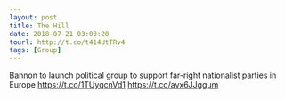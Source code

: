 ```yaml
---
layout: post
title: The Hill
date: 2018-07-21 03:00:20
tourl: http://t.co/t414UtTRv4
tags: [Group]
---
```

Bannon to launch political group to support far-right nationalist parties in Europe https://t.co/1TUyqcnVd1 https://t.co/avx6JJggum